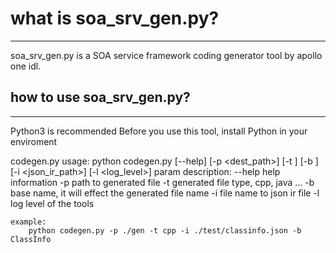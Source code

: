 # what is soa_srv_gen.py?
******************
soa_srv_gen.py is a SOA service framework coding generator tool by apollo one idl.

## how to use soa_srv_gen.py?
******************
Python3 is recommended
Before you use this tool, install Python in your enviroment

codegen.py usage:
    python codegen.py [--help] [-p <dest_path>] [-t <type>] [-b <basename>]
                      [-i <json_ir_path>] [-l <log_level>]
    param description:
        --help    help information
        -p        path to generated file
        -t        generated file type, cpp, java ...
        -b        base name, it will effect the generated file name
        -i        file name to json ir file
        -l        log level of the tools

    example:
        python codegen.py -p ./gen -t cpp -i ./test/classinfo.json -b ClassInfo